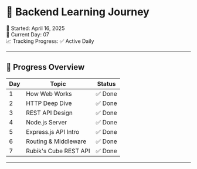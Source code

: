 # 🚀 Backend Learning Journey  
📅 Started: April 16, 2025  
🧠 Current Day: 07  
📈 Tracking Progress: ✅ Active Daily  

---

## 📆 Progress Overview

| Day | Topic                   | Status   |
|-----|-------------------------|----------|
| 1   | How Web Works           | ✅ Done  |
| 2   | HTTP Deep Dive          | ✅ Done  |
| 3   | REST API Design         | ✅ Done  |
| 4   | Node.js Server          | ✅ Done  |
| 5   | Express.js API Intro    | ✅ Done  |
| 6   | Routing & Middleware    | ✅ Done  |
| 7   | Rubik's Cube REST API   | ✅ Done  |

---
